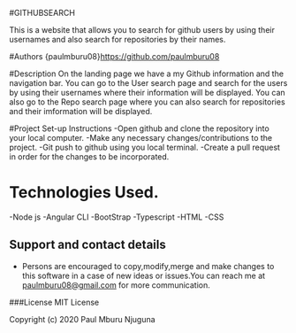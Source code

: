 #GITHUBSEARCH

This is a website that allows you to search for github users by using their usernames and also search for repositories by their names.

#Authors
{paulmburu08}https://github.com/paulmburu08

#Description
On the landing page we have a my Github information and the navigation bar. You can go to the User search page and search for the users by using their usernames where their information will be displayed. You can also go to the Repo search page where you can also search for repositories and their imformation will be displayed.

#Project Set-up Instructions
-Open github and clone the repository into your local computer.
-Make any necessary changes/contributions to the project.
-Git push to github using you local terminal.
-Create a pull request in order for the changes to be incorporated.

# Technologies Used.
-Node js
-Angular CLI
-BootStrap
-Typescript
-HTML
-CSS

## Support and contact details
- Persons are encouraged to copy,modify,merge and make changes to this software in a case of new ideas or issues.You can reach me at paulmburu08@gmail.com for more communication.

###License
MIT License

Copyright (c) 2020 Paul Mburu Njuguna
